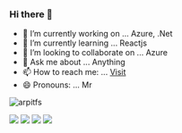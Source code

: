 ### Hi there 👋

- 🔭 I’m currently working on ... Azure, .Net
- 🌱 I’m currently learning ... Reactjs
- 👯 I’m looking to collaborate on ... Azure
- 💬 Ask me about ... Anything
- 📫 How to reach me: ... [Visit](www.arpitfs.cf)
- 😄 Pronouns: ... Mr

<p><img align="center" src="https://github-readme-stats.vercel.app/api/top-langs?username=arpitfs&show_icons=true&locale=en&layout=compact" alt="arpitfs" />
  
![](https://vistr.dev/badge?repo=arpitfs)
[![](https://img.shields.io/badge/-@arpitfs-%23181717?style=flat-square&logo=github)](https://github.com/arpitfs)
[![](https://img.shields.io/badge/-Arpit%20Malik-blue?style=flat-square&logo=Linkedin&logoColor=white&link=https://www.linkedin.com/in/arpit-malik-3816a8135/)](https://www.linkedin.com/in/arpit-malik-3816a8135/)
[![](https://img.shields.io/website?color=0ab9e6&style=flat-square&up_message=arpitfs.cf&url=https%3A%2F%2Farpitfs.cf)](https://arpitfs.cf)

<!--[![Github stats](https://github-readme-stats.vercel.app/api?username=arpitfs)](https://github.com/anuraghazra/github-readme-stats) -->
